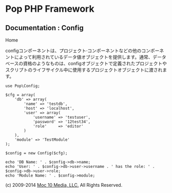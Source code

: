 Pop PHP Framework
=================

Documentation : Config
----------------------

Home

configコンポーネントは、プロジェクト·コンポーネントなどの他のコンポーネントによって利用されているデータ値オブジェクトを提供します。通常、データベースの資格のようなものは、configオブジェクトで定義されたプロジェクトやスクリプトのライフサイクル中に使用するプロジェクトオブジェクトに渡されます。

    use Pop\Config;

    $cfg = array(
        'db' => array(
            'name' => 'testdb',
            'host' => 'localhost',
            'user' => array(
                'username' => 'testuser',
                'password' => '12test34',
                'role'     => 'editor'
            )
        ),
        'module' => 'TestModule'
    );

    $config = new Config($cfg);

    echo 'DB Name: ' . $config->db->name;
    echo 'User: ' . $config->db->user->username . ' has the role: ' . $config->db->user->role;
    echo 'Module Name: ' . $config->module;

\(c) 2009-2014 [Moc 10 Media, LLC.](http://www.moc10media.com) All
Rights Reserved.
